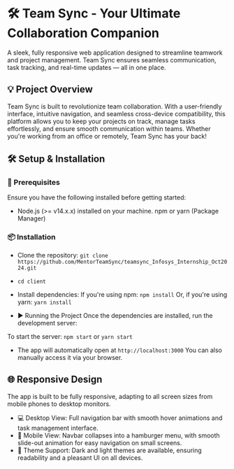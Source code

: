 # 🛠️ Team Sync - Your Ultimate Collaboration Companion
 A sleek, fully responsive web application designed to streamline teamwork and project management. Team Sync ensures seamless communication, task tracking, and real-time updates — all in one place.


## 💡 Project Overview
 Team Sync is built to revolutionize team collaboration. With a user-friendly interface, intuitive navigation, and seamless cross-device compatibility, this platform allows you to keep your projects on track, manage tasks effortlessly, and ensure smooth communication within teams. Whether you're working from an office or remotely, Team Sync has your back!

## 🛠️ Setup & Installation

### 🔧 Prerequisites
Ensure you have the following installed before getting started:

- Node.js (>= v14.x.x) installed on your machine.
npm or yarn (Package Manager) 

### 📦 Installation
- Clone the repository:
`git clone https://github.com/MentorTeamSync/teamsync_Infosys_Internship_Oct2024.git`
- `cd client`

- Install dependencies: If you're using npm:
    `npm install`
      Or, if you're using yarn:
    `yarn install`
- ▶️ Running the Project
Once the dependencies are installed, run the development server:

To start the server:
  `npm start`
      or
  `yarn start`
- The app will automatically open at `http://localhost:3000` You can also manually access it via your browser.

## 🌐 Responsive Design
The app is built to be fully responsive, adapting to all screen sizes from mobile phones to desktop monitors.

- 💻 Desktop View: Full navigation bar with smooth hover animations and task management interface.
- 📱 Mobile View: Navbar collapses into a hamburger menu, with smooth slide-out animation for easy navigation on small screens.
- 💅 Theme Support: Dark and light themes are available, ensuring readability and a pleasant UI on all devices.
